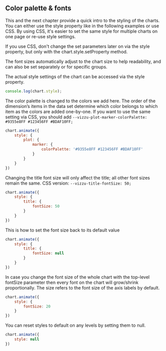 ## Color palette & fonts

This and the next chapter provide a quick intro to the styling of the charts. You can either use the style property like in the following examples or use CSS. By using CSS, it's easier to set the same style for multiple charts on one page or re-use style settings.

If you use CSS, don't change the set parameters later on via the style property, but only with the chart.style.setProperty method.

The font sizes automatically adjust to the chart size to help 
readability, and can also be set separately or for specific groups.

The actual style settings of the chart can be accessed via the style property.

```javascript { "run": false }
console.log(chart.style); 
```


The color palette is changed to the colors we add here. The order of the dimension’s 
items in the data set determine which color belongs to which item as the colors are added one-by-one. 
If you want to use the same setting via CSS, you should add ```--vizzu-plot-marker-colorPalette: #9355e8FF #123456FF #BDAF10FF;```

```javascript { "title": "Color palette" }
chart.animate({
	style: {
		plot: {
			marker: {
				colorPalette: '#9355e8FF #123456FF #BDAF10FF'
			}
		}
	}
})
```

Changing the title font size will only affect the title; all other font sizes remain the same.
CSS version: ```--vizzu-title-fontSize: 50;```

```javascript { "title": "Title font size" }
chart.animate({
	style: {
		title: {
			fontSize: 50
		}
	}
})
```

This is how to set the font size back to its default value

```javascript { "title": "Title font size - back to default" }
chart.animate({
	style: {
		title: {
			fontSize: null
		}
	}
})
```

In case you change the font size of the whole chart with the top-level fontSize 
parameter then every font on the chart will grow/shrink proportionally. 
The size refers to the font size of the axis labels by default.

```javascript { "title": "Setting all font sizes in one step" }
chart.animate({
	style: {
		fontSize: 20
	}
})
```

You can reset styles to default on any levels by setting them to null. 

```javascript { "title": "Setting all style settings back to default" }
chart.animate({
	style: null
})
```
